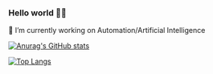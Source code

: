 ### Hello world 👋👋

🔭 I’m currently working on Automation/Artificial Intelligence

<!--
**drak00/drak00** is a ✨ _special_ ✨ repository because its `README.md` (this file) appears on your GitHub profile.

Here are some ideas to get you started:

- 🔭 I’m currently working on Automation/Artificial Intelligence
- 🌱 I’m currently learning ...
- 👯 I’m looking to collaborate on ...
- 🤔 I’m looking for help with ...
- 💬 Ask me about ...
- 📫 How to reach me: ...
- 😄 Pronouns: ...
- ⚡ Fun fact: ...
-->


[![Anurag's GitHub stats](https://github-readme-stats-red-rho.vercel.app/api/?username=drak00&count_private=true&show_icons=true&hide=contribs&theme=midnight-purple)](https://github.com/drak00/github-readme-stats)

[![Top Langs](https://github-readme-stats-red-rho.vercel.app/api/top-langs/?username=drak00&count_private=true&show_icons=true&theme=midnight-purple&layout=donut)](https://github.com/drak00/github-readme-stats)
